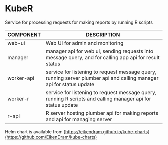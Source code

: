 # KubeR

Service for processing requests for making reports by running R scripts

| COMPONENT | DESCRIPTION
|-----------|-----------------------------------------------------
| web-ui     | Web UI for admin and monitoring
| manager    | manager api for web ui, sending requests into message query, and for calling app api for result status
| worker-api | service for listening to request message query, running server plumber api and calling manager api for status update
| worker-r   | service for listening to request message query, running R scripts and calling manager api for status update
| r-api      | R server hosting plumber api for making reports and api for managing server

Helm chart is available from [https://eikendram.github.io/kube-charts](https://github.com/EikenDram/kube-charts)